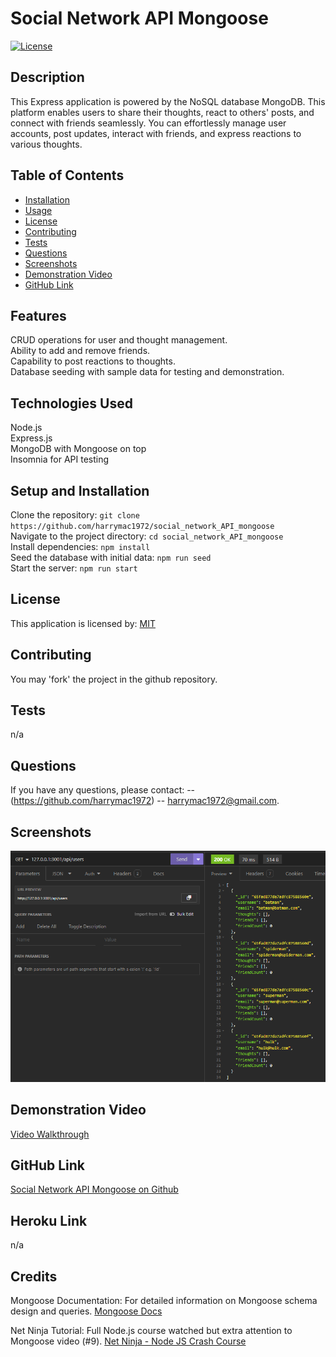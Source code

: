 
# Social Network API Mongoose
[![License](https://img.shields.io/badge/License-MIT-blue.svg)](https://opensource.org/licenses/MIT)

## Description

This Express application is powered by the NoSQL database MongoDB. This platform enables users to share their thoughts, react to others' posts, and connect with friends seamlessly. You can effortlessly manage user accounts, post updates, interact with friends, and express reactions to various thoughts.

## Table of Contents
- [Installation](#installation)
- [Usage](#usage)
- [License](#license)
- [Contributing](#contributing)
- [Tests](#tests)
- [Questions](#questions)
- [Screenshots](#screenshots)
- [Demonstration Video](#video)
- [GitHub Link](#github-link)

## Features

CRUD operations for user and thought management.<br>
Ability to add and remove friends.<br>
Capability to post reactions to thoughts.<br>
Database seeding with sample data for testing and demonstration.

## Technologies Used
Node.js<br>
Express.js<br>
MongoDB with Mongoose on top<br>
Insomnia for API testing

## Setup and Installation
Clone the repository: `git clone https://github.com/harrymac1972/social_network_API_mongoose`<br>
Navigate to the project directory: `cd social_network_API_mongoose`<br>
Install dependencies: `npm install`<br>
Seed the database with initial data: `npm run seed`<br>
Start the server: `npm run start`<br>

## License
This application is licensed by: [MIT](https://opensource.org/licenses/MIT)

## Contributing
You may 'fork' the project in the github repository.

## Tests
n/a

## Questions
If you have any questions, please contact:
-- (https://github.com/harrymac1972)
-- harrymac1972@gmail.com.

## Screenshots
![Screenshot_1](./imgs/info/get_api_users_test.png)

## Demonstration Video
<a href="https://drive.google.com/file/d/1KCmuKKYqAjt_ykB6BZy6TcAgEULKJnzC/view">Video Walkthrough</a>

## GitHub Link
<a href="https://github.com/harrymac1972/social_network_API_mongoose">Social Network API Mongoose on Github</a>

## Heroku Link
n/a

## Credits

Mongoose Documentation: For detailed information on Mongoose schema design and queries. [Mongoose Docs](https://mongoosejs.com/docs/guide.html)

Net Ninja Tutorial: Full Node.js course watched but extra attention to Mongoose video (#9). [Net Ninja - Node JS Crash Course](https://www.youtube.com/watch?v=zb3Qk8SG5Ms&list=PL4cUxeGkcC9jsz4LDYc6kv3ymONOKxwBU)
